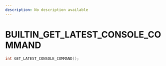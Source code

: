 ```yaml
---
description: No description available 
---
```


# BUILTIN\_GET_LATEST_CONSOLE_COMMAND

```cpp
int GET_LATEST_CONSOLE_COMMAND();
```